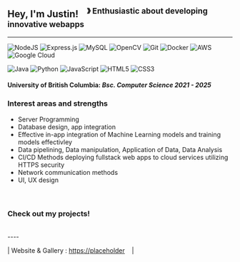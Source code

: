 ## Hey, I'm Justin! &nbsp;&nbsp;<sup>  &#12299; Enthusiastic about developing innovative webapps</sup>

----

![NodeJS](https://img.shields.io/badge/node.js-6DA55F?style=for-the-badge&logo=node.js&logoColor=white)
![Express.js](https://img.shields.io/badge/express.js-%23404d59.svg?style=for-the-badge&logo=express&logoColor=%2361DAFB)
![MySQL](https://img.shields.io/badge/mysql-4479A1.svg?style=for-the-badge&logo=mysql&logoColor=white)
![OpenCV](https://img.shields.io/badge/opencv-%23white.svg?style=for-the-badge&logo=opencv&logoColor=white)
![Git](https://img.shields.io/badge/git-%23F05033.svg?style=for-the-badge&logo=git&logoColor=white)
![Docker](https://img.shields.io/badge/docker-%230db7ed.svg?style=for-the-badge&logo=docker&logoColor=white)
![AWS](https://img.shields.io/badge/AWS-%23FF9900.svg?style=for-the-badge&logo=amazon-aws&logoColor=white)
![Google Cloud](https://img.shields.io/badge/GoogleCloud-%234285F4.svg?style=for-the-badge&logo=google-cloud&logoColor=white)

![Java](https://img.shields.io/badge/java-%23ED8B00.svg?style=for-the-badge&logo=openjdk&logoColor=white)
![Python](https://img.shields.io/badge/python-3670A0?style=for-the-badge&logo=python&logoColor=ffdd54)
![JavaScript](https://img.shields.io/badge/javascript-%23323330.svg?style=for-the-badge&logo=javascript&logoColor=%23F7DF1E)
![HTML5](https://img.shields.io/badge/html5-%23E34F26.svg?style=for-the-badge&logo=html5&logoColor=white)
![CSS3](https://img.shields.io/badge/css3-%231572B6.svg?style=for-the-badge&logo=css3&logoColor=white)



#### University of British Columbia: *Bsc. Computer Science 2021 - 2025* 

### Interest areas and strengths
- Server Programming
- Database design, app integration
- Effective in-app integration of Machine Learning models and training models effectivley
- Data pipelining, Data manipulation, Application of Data, Data Analysis
- CI/CD Methods deploying fullstack web apps to cloud services utilizing HTTPS security
- Network communication methods
- UI, UX design<br><br><br>



### Check out my projects!<br>
  
  
  






<br/>
----

|  Website & Gallery : [https://placeholder](https://placeholder) &nbsp;&nbsp;&nbsp;|&nbsp;&nbsp;&nbsp;</sub>
